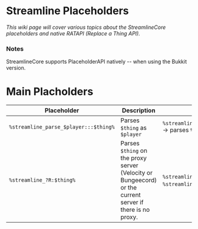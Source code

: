 # Streamline Placeholders
*This wiki page will cover various topics about the StreamlineCore placeholders and native RATAPI (Replace a Thing API).*

### Notes
StreamlineCore supports PlaceholderAPI natively -- when using the Bukkit version.

# Main Placholders
| Placeholder | Description | Example |
| ----------- | ----------- | ------- |
| `%streamline_parse_$player:::$thing%` | Parses `$thing` as `$player` | `%streamline_parse_Drakified:::*/*streamline_user_formatted*/*%` -> parses `%streamline_user_formatted%` on player `Drakified`. |
| `%streamline_?R:$thing%` | Parses `$thing` on the proxy server (Velocity or Bungeecord) or the current server if there is no proxy. | `%streamline_?R:*/*streamline_user_points*/*%` -> Parses `%streamline_user_points%` on the proxy. |